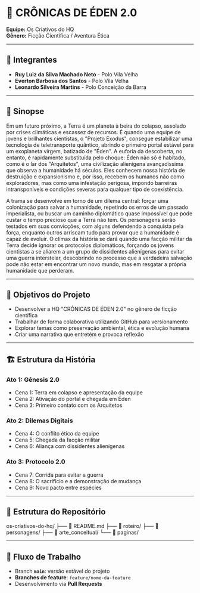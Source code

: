 # 🚀 CRÔNICAS DE ÉDEN 2.0

**Equipe:** Os Criativos do HQ  
**Gênero:** Ficção Científica / Aventura Ética

---

## 👥 Integrantes

* **Ruy Luiz da Silva Machado Neto** - Polo Vila Velha
* **Everton Barbosa dos Santos** - Polo Vila Velha  
* **Leonardo Silveira Martins** - Polo Conceição da Barra

---

## 📖 Sinopse

Em um futuro próximo, a Terra é um planeta à beira do colapso, assolado por crises climáticas e escassez de recursos. É quando uma equipe de jovens e brilhantes cientistas, o "Projeto Exodus", consegue estabilizar uma tecnologia de teletransporte quântico, abrindo o primeiro portal estável para um exoplaneta virgem, batizado de "Éden". A euforia da descoberta, no entanto, é rapidamente substituída pelo choque: Éden não só é habitado, como é o lar dos "Arquitetos", uma civilização alienígena avançadíssima que observa a humanidade há séculos. Eles conhecem nossa história de destruição e expansionismo e, por isso, recebem os humanos não como exploradores, mas como uma infestação perigosa, impondo barreiras intransponíveis e condições severas para qualquer tipo de coexistência.

A trama se desenvolve em torno de um dilema central: forçar uma colonização para salvar a humanidade, repetindo os erros de um passado imperialista, ou buscar um caminho diplomático quase impossível que pode custar o tempo precioso que a Terra não tem. Os personagens serão testados em suas convicções, com alguns defendendo a conquista pela força, enquanto outros arriscam tudo para provar que a humanidade é capaz de evoluir. O clímax da história se dará quando uma facção militar da Terra decide ignorar os protocolos diplomáticos, forçando os jovens cientistas a se aliarem a um grupo de dissidentes alienígenas para evitar uma guerra interstelar, descobrindo no processo que a verdadeira salvação pode não estar em encontrar um novo mundo, mas em resgatar a própria humanidade que perderam.

---

## 🎯 Objetivos do Projeto

* Desenvolver a HQ "CRÔNICAS DE ÉDEN 2.0" no gênero de ficção científica
* Trabalhar de forma colaborativa utilizando GitHub para versionamento
* Explorar temas como preservação ambiental, ética e evolução humana
* Criar uma narrativa que entretém e provoca reflexão

---

## 🏗 Estrutura da História

### **Ato 1: Gênesis 2.0**
- Cena 1: Terra em colapso e apresentação da equipe
- Cena 2: Ativação do portal e chegada em Éden
- Cena 3: Primeiro contato com os Arquitetos

### **Ato 2: Dilemas Digitais**
- Cena 4: O conflito ético da equipe
- Cena 5: Chegada da facção militar
- Cena 6: Aliança com dissidentes alienígenas

### **Ato 3: Protocolo 2.0**
- Cena 7: Corrida para evitar a guerra
- Cena 8: O sacrifício e a demonstração de mudança
- Cena 9: Novo pacto entre espécies

---

## 📁 Estrutura do Repositório

os-criativos-do-hq/
├── 📄 README.md
├── 📁 roteiro/
├── 📁 personagens/
├── 📁 arte_conceitual/
└── 📁 paginas/

---


## 🔄 Fluxo de Trabalho

* Branch **`main`**: versão estável do projeto
* **Branches de feature**: `feature/nome-da-feature`
* Desenvolvimento via **Pull Requests**
